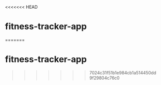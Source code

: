 <<<<<<< HEAD
# fitness-tracker-app
=======
# fitness-tracker-app
>>>>>>> 7024c31f51b1e984cb1a514450dd9f29804c76c0
